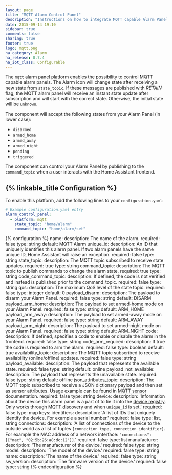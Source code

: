 ```yaml
---
layout: page
title: "MQTT Alarm Control Panel"
description: "Instructions on how to integrate MQTT capable Alarm Panels into Home Assistant."
date: 2015-09-14 19:10
sidebar: true
comments: false
sharing: true
footer: true
logo: mqtt.png
ha_category: Alarm
ha_release: 0.7.4
ha_iot_class: Configurable
---
```


The `mqtt` alarm panel platform enables the possibility to control MQTT capable alarm panels. The Alarm icon will change state after receiving a new state from `state_topic`. If these messages are published with *RETAIN* flag, the MQTT alarm panel will receive an instant state update after subscription and will start with the correct state. Otherwise, the initial state will be `unknown`.

The component will accept the following states from your Alarm Panel (in lower case):

- `disarmed`
- `armed_home`
- `armed_away`
- `armed_night`
- `pending`
- `triggered`

The component can control your Alarm Panel by publishing to the `command_topic` when a user interacts with the Home Assistant frontend.

## {% linkable_title Configuration %}

To enable this platform, add the following lines to your `configuration.yaml`:

```yaml
# Example configuration.yaml entry
alarm_control_panel:
  - platform: mqtt
    state_topic: "home/alarm"
    command_topic: "home/alarm/set"
```

{% configuration %}
name:
  description: The name of the alarm.
  required: false
  type: string
  default: MQTT Alarm
unique_id:
   description: An ID that uniquely identifies this alarm panel. If two alarm panels have the same unique ID, Home Assistant will raise an exception.
   required: false
   type: string
state_topic:
  description: The MQTT topic subscribed to receive state updates.
  required: true
  type: string
command_topic:
  description: The MQTT topic to publish commands to change the alarm state.
  required: true
  type: string
code_command_topic:
  description: If defined, the code is not verified and instead is published prior to the command_topic.
  required: false
  type: string
qos:
  description: The maximum QoS level of the state topic.
  required: false
  type: integer
  default: 0
payload_disarm:
  description: The payload to disarm your Alarm Panel.
  required: false
  type: string
  default: DISARM
payload_arm_home:
  description: The payload to set armed-home mode on your Alarm Panel.
  required: false
  type: string
  default: ARM_HOME
payload_arm_away:
  description: The payload to set armed-away mode on your Alarm Panel.
  required: false
  type: string
  default: ARM_AWAY
payload_arm_night:
  description: The payload to set armed-night mode on your Alarm Panel.
  required: false
  type: string
  default: ARM_NIGHT
code:
  description: If defined, specifies a code to enable or disable the alarm in the frontend.
  required: false
  type: string
code_arm_required:
  description: If true the code is required to arm the alarm.
  required: false
  type: boolean
  default: true
availability_topic:
  description: The MQTT topic subscribed to receive availability (online/offline) updates.
  required: false
  type: string
payload_available:
  description: The payload that represents the available state.
  required: false
  type: string
  default: online
payload_not_available:
  description: The payload that represents the unavailable state.
  required: false
  type: string
  default: offline
json_attributes_topic:
  description: The MQTT topic subscribed to receive a JSON dictionary payload and then set as sensor attributes. Usage example can be found in [MQTT sensor](/components/sensor.mqtt/#json-attributes-topic-configuration) documentation.
  required: false
  type: string
device:
  description: 'Information about the device this alarm panel is a part of to tie it into the [device registry](https://developers.home-assistant.io/docs/en/device_registry_index.html). Only works through [MQTT discovery](/docs/mqtt/discovery/) and when [`unique_id`](#unique_id) is set.'
  required: false
  type: map
  keys:
    identifiers:
      description: 'A list of IDs that uniquely identify the device. For example a serial number.'
      required: false
      type: list, string
    connections:
      description: 'A list of connections of the device to the outside world as a list of tuples `[connection_type, connection_identifier]`. For example the MAC address of a network interface: `"connections": [["mac", "02:5b:26:a8:dc:12"]]`.'
      required: false
      type: list
    manufacturer:
      description: 'The manufacturer of the device.'
      required: false
      type: string
    model:
      description: 'The model of the device.'
      required: false
      type: string
    name:
      description: 'The name of the device.'
      required: false
      type: string
    sw_version:
      description: 'The firmware version of the device.'
      required: false
      type: string
{% endconfiguration %}
